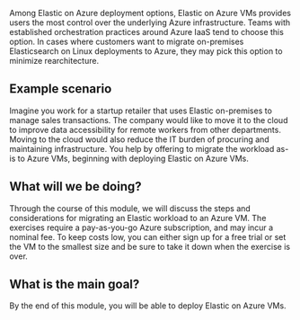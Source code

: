 Among Elastic on Azure deployment options, Elastic on Azure VMs provides users the most control over the underlying Azure infrastructure. Teams with established orchestration practices around Azure IaaS tend to choose this option. In cases where customers want to migrate on-premises Elasticsearch on Linux deployments to Azure, they may pick this option to minimize rearchitecture. 

## Example scenario

Imagine you work for a startup retailer that uses Elastic on-premises to manage sales transactions. The company would like to move it to the cloud to improve data accessibility for remote workers from other departments. Moving to the cloud would also reduce the IT burden of procuring and maintaining infrastructure. You help by offering to migrate the workload as-is to Azure VMs, beginning with deploying Elastic on Azure VMs.

## What will we be doing?

Through the course of this module, we will discuss the steps and considerations for migrating an Elastic workload to an Azure VM. The exercises require a pay-as-you-go Azure subscription, and may incur a nominal fee. To keep costs low, you can either sign up for a free trial or set the VM to the smallest size and be sure to take it down when the exercise is over.

## What is the main goal?

By the end of this module, you will be able to deploy Elastic on Azure VMs.
